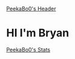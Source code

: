 [PeekaBo0's Header](https://github.com/jbryan11/jbryan11/blob/master/public/github_header.png?raw=true)

# HI I'm Bryan


[PeekaBo0's Stats](https://github-readme-stats.vercel.app/api?username=jbryan11)
<!--
**jbryan11/jbryan11** is a ✨ _special_ ✨ repository because its `README.md` (this file) appears on your GitHub profile.

Here are some ideas to get you started:

- 🔭 I’m currently working on ...
- 🌱 I’m currently learning ...
- 👯 I’m looking to collaborate on ...
- 🤔 I’m looking for help with ...
- 💬 Ask me about ...
- 📫 How to reach me: ...
- 😄 Pronouns: ...
- ⚡ Fun fact: ...
-->
